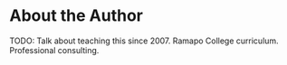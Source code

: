# About the Author
TODO:  Talk about teaching this since 2007.  Ramapo College curriculum.  Professional consulting.